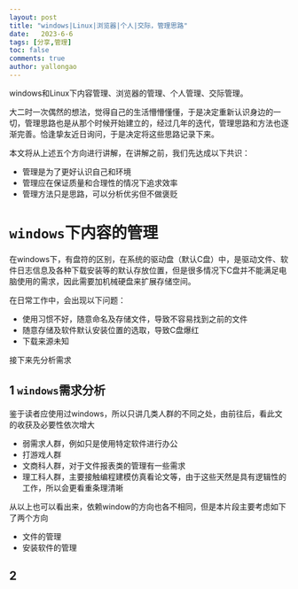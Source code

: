 ```yaml
---
layout: post
title: "windows|Linux|浏览器|个人|交际，管理思路"
date:   2023-6-6
tags: [分享,管理]
toc: false
comments: true
author: yallongao
---
```


windows和Linux下内容管理、浏览器的管理、个人管理、交际管理。

<!-- more -->

大二时一次偶然的想法，觉得自己的生活懵懵懂懂，于是决定重新认识身边的一切，管理思路也是从那个时候开始建立的，经过几年的迭代，管理思路和方法也逐渐完善。恰逢挚友近日询问，于是决定将这些思路记录下来。

本文将从上述五个方向进行讲解，在讲解之前，我们先达成以下共识：

- 管理是为了更好认识自己和环境
- 管理应在保证质量和合理性的情况下追求效率
- 管理方法只是思路，可以分析优劣但不做褒贬

# `windows`下内容的管理

在windows下，有盘符的区别，在系统的驱动盘（默认C盘）中，是驱动文件、软件日志信息及各种下载安装等的默认存放位置，但是很多情况下C盘并不能满足电脑使用的需求，因此需要加机械硬盘来扩展存储空间。

在日常工作中，会出现以下问题：

- 使用习惯不好，随意命名及存储文件，导致不容易找到之前的文件
- 随意存储及软件默认安装位置的选取，导致C盘爆红
- 下载来源未知

接下来先分析需求

## 1 `windows`需求分析

鉴于读者应使用过windows，所以只讲几类人群的不同之处，由前往后，看此文的收获及必要性依次增大

- 弱需求人群，例如只是使用特定软件进行办公
- 打游戏人群
- 文商科人群，对于文件报表类的管理有一些需求
- 理工科人群，主要接触编程建模仿真看论文等，由于这些天然是具有逻辑性的工作，所以会更看重条理清晰

从以上也可以看出来，依赖window的方向也各不相同，但是本片段主要考虑如下了两个方向

- 文件的管理
- 安装软件的管理

## 2 


